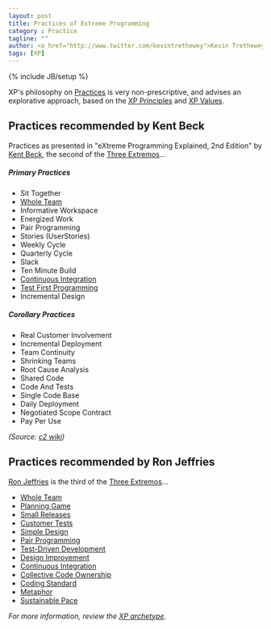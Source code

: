 ```yaml
---
layout: post
title: Practices of Extreme Programming
category : Practice
tagline: ""
author: <a href="http://www.twitter.com/kevintrethewey">Kevin Trethewey</a>
tags: [XP]
---
```

{% include JB/setup %}

XP's philosophy on [Practices](/practices.html) is very non-prescriptive, and advises an explorative approach, based on the [XP Principles](/principle/PrinciplesOfXP) and [XP Values](/value/ValuesOfXP).

## Practices recommended by Kent Beck
Practices as presented in "eXtreme Programming Explained, 2nd Edition" by [Kent Beck](https://en.wikipedia.org/wiki/Kent_Beck), the second of the [Three Extremos](http://c2.com/cgi/wiki?TheThreeExtremos)...

##### Primary Practices
* Sit Together
* [Whole Team](/practice/WholeTeam)
* Informative Workspace
* Energized Work
* Pair Programming
* Stories (UserStories)
* Weekly Cycle
* Quarterly Cycle
* Slack
* Ten Minute Build
* [Continuous Integration](/practice/ContinuousIntegration)
* [Test First Programming](/practice/TDD)
* Incremental Design
 
##### Corollary Practices
* Real Customer Involvement
* Incremental Deployment
* Team Continuity
* Shrinking Teams
* Root Cause Analysis
* Shared Code
* Code And Tests
* Single Code Base
* Daily Deployment
* Negotiated Scope Contract
* Pay Per Use

*(Source: [c2 wiki](http://c2.com/cgi/wiki?ExtremeProgrammingCorePractices))*

## Practices recommended by Ron Jeffries

[Ron Jeffries](https://en.wikipedia.org/wiki/Ron_Jeffries) is the third of the [Three Extremos](http://c2.com/cgi/wiki?TheThreeExtremos)...

* [Whole Team](/practice/WholeTeam)
* [Planning Game](/practice/PlanningGame)
* [Small Releases](/practice/SmallReleases)
* [Customer Tests](/practice/CustomerTests)
* [Simple Design](/practice/SimpleDesign)
* [Pair Programming](/practice/PairProgramming)
* [Test-Driven Development](/practice/TDD)
* [Design Improvement](/practice/Refactoring)
* [Continuous Integration](/practice/ContinuousIntegration)
* [Collective Code Ownership](/practice/CollectiveCodeOwnership)
* [Coding Standard](/practice/CodingStandard)
* [Metaphor](/practice/Metaphor)
* [Sustainable Pace](/practice/SustainablePace)

*For more information, review the [XP archetype](/archetype/XP).* 
